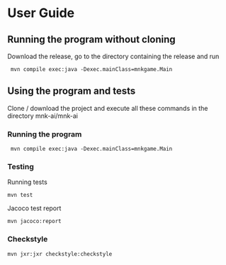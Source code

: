 # User Guide

## Running the program without cloning
Download the release, go to the directory containing the release and run 
```
 mvn compile exec:java -Dexec.mainClass=mnkgame.Main
```

## Using the program and tests
Clone / download the project and execute all these commands in the directory mnk-ai/mnk-ai

### Running the program


```
 mvn compile exec:java -Dexec.mainClass=mnkgame.Main
```

### Testing

Running tests

```
mvn test
```

Jacoco test report
```
mvn jacoco:report
```

### Checkstyle

```
mvn jxr:jxr checkstyle:checkstyle
```
